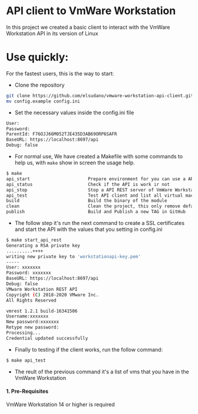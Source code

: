 # API client to VmWare Workstation

In this project we created a basic client to interact with the VmWare Workstation API in its version of Linux

# Use quickly:

For the fastest users, this is the way to start:

* Clone the repository

```bash
git clone https://github.com/elsudano/vmware-workstation-api-client.git
mv config.example config.ini
```

* Set the necessary values inside the config.ini file

```bash
User: 
Password: 
ParentId: F76OJJ66M052TJE435D3AB69ORP6SAFR
BaseURL: https://localhost:8697/api
Debug: false
```

* For normal use, We have created a Makefile with some commands to help us, with `make` show in screen the usage help.

```bash
$ make
api_start                      Prepare environment for you can use a API REST of VmWare Workstation Pro and generate files for SSL
api_status                     Check if the API is work ir not
api_stop                       Stop a API REST server of VmWare Workstation
api_test                       Test API client and list all virtual machine of VmWare Workstation
build                          Build the binary of the module
clean                          Clean the project, this only remove default config of API REST VmWare Workstation Pro, the cert, private key and binary
publish                        Build and Publish a new TAG in GitHub
```

* The follow step it's run the next command to create a SSL certificates and start the API with the values that you setting in config.ini

```bash
$ make start_api_rest
Generating a RSA private key
..........++++
writing new private key to 'workstationapi-key.pem'
-----
User: xxxxxxx
Password: xxxxxxx
BaseURL: https://localhost:8697/api
Debug: false
VMware Workstation REST API
Copyright (C) 2018-2020 VMware Inc.
All Rights Reserved

vmrest 1.2.1 build-16341506
Username:xxxxxxx
New password:xxxxxxx
Retype new password:
Processing...
Credential updated successfully
```

* Finally to testing if the client works, run the follow command:

```bash
$ make api_test
```

* The reult of the previous command it's a list of vms that you have in the VmWare Workstation

#### 1. Pre-Requisites

VmWare Workstation 14 or higher is required